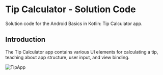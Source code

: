 Tip Calculator - Solution Code
=================================

Solution code for the Android Basics in Kotlin: Tip Calculator app.


Introduction
------------
The Tip Calculator app contains various UI elements for calculating a tip,
teaching about app structure, user input, and view binding.





![TipApp](https://user-images.githubusercontent.com/72318730/160826958-ab2b9b82-2f6b-431e-9ee8-58efc95fa095.gif)
